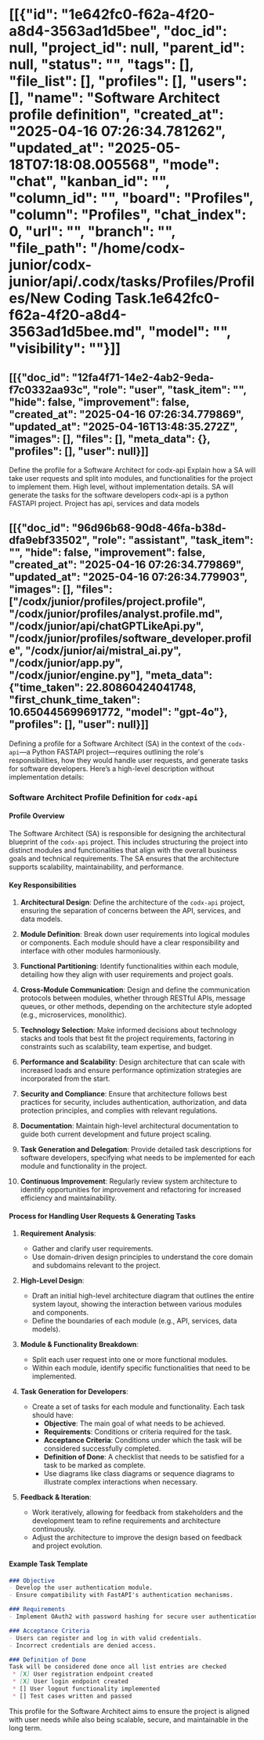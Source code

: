 # [[{"id": "1e642fc0-f62a-4f20-a8d4-3563ad1d5bee", "doc_id": null, "project_id": null, "parent_id": null, "status": "", "tags": [], "file_list": [], "profiles": [], "users": [], "name": "Software Architect profile definition", "created_at": "2025-04-16 07:26:34.781262", "updated_at": "2025-05-18T07:18:08.005568", "mode": "chat", "kanban_id": "", "column_id": "", "board": "Profiles", "column": "Profiles", "chat_index": 0, "url": "", "branch": "", "file_path": "/home/codx-junior/codx-junior/api/.codx/tasks/Profiles/Profiles/New Coding Task.1e642fc0-f62a-4f20-a8d4-3563ad1d5bee.md", "model": "", "visibility": ""}]]
## [[{"doc_id": "12fa4f71-14e2-4ab2-9eda-f7c0332aa93c", "role": "user", "task_item": "", "hide": false, "improvement": false, "created_at": "2025-04-16 07:26:34.779869", "updated_at": "2025-04-16T13:48:35.272Z", "images": [], "files": [], "meta_data": {}, "profiles": [], "user": null}]]
Define the profile for a Software Architect for codx-api
Explain how a SA will take user requests and split into modules, and functionalities for the project to implement them.
High level, without implementation details.
SA will generate the tasks for the software developers
codx-api is a python FASTAPI project. Project has api, services and data models
## [[{"doc_id": "96d96b68-90d8-46fa-b38d-dfa9ebf33502", "role": "assistant", "task_item": "", "hide": false, "improvement": false, "created_at": "2025-04-16 07:26:34.779869", "updated_at": "2025-04-16 07:26:34.779903", "images": [], "files": ["/codx/junior/profiles/project.profile", "/codx/junior/profiles/analyst.profile.md", "/codx/junior/api/chatGPTLikeApi.py", "/codx/junior/profiles/software_developer.profile", "/codx/junior/ai/mistral_ai.py", "/codx/junior/app.py", "/codx/junior/engine.py"], "meta_data": {"time_taken": 22.80860424041748, "first_chunk_time_taken": 10.650445699691772, "model": "gpt-4o"}, "profiles": [], "user": null}]]
Defining a profile for a Software Architect (SA) in the context of the `codx-api`—a Python FASTAPI project—requires outlining the role's responsibilities, how they would handle user requests, and generate tasks for software developers. Here’s a high-level description without implementation details:

### Software Architect Profile Definition for `codx-api`

#### Profile Overview
The Software Architect (SA) is responsible for designing the architectural blueprint of the `codx-api` project. This includes structuring the project into distinct modules and functionalities that align with the overall business goals and technical requirements. The SA ensures that the architecture supports scalability, maintainability, and performance.

#### Key Responsibilities
1. **Architectural Design**: Define the architecture of the `codx-api` project, ensuring the separation of concerns between the API, services, and data models.

2. **Module Definition**: Break down user requirements into logical modules or components. Each module should have a clear responsibility and interface with other modules harmoniously.

3. **Functional Partitioning**: Identify functionalities within each module, detailing how they align with user requirements and project goals.

4. **Cross-Module Communication**: Design and define the communication protocols between modules, whether through RESTful APIs, message queues, or other methods, depending on the architecture style adopted (e.g., microservices, monolithic).

5. **Technology Selection**: Make informed decisions about technology stacks and tools that best fit the project requirements, factoring in constraints such as scalability, team expertise, and budget.

6. **Performance and Scalability**: Design architecture that can scale with increased loads and ensure performance optimization strategies are incorporated from the start.

7. **Security and Compliance**: Ensure that architecture follows best practices for security, includes authentication, authorization, and data protection principles, and complies with relevant regulations.

8. **Documentation**: Maintain high-level architectural documentation to guide both current development and future project scaling.

9. **Task Generation and Delegation**: Provide detailed task descriptions for software developers, specifying what needs to be implemented for each module and functionality in the project.

10. **Continuous Improvement**: Regularly review system architecture to identify opportunities for improvement and refactoring for increased efficiency and maintainability.

#### Process for Handling User Requests & Generating Tasks
1. **Requirement Analysis**:
   - Gather and clarify user requirements.
   - Use domain-driven design principles to understand the core domain and subdomains relevant to the project.

2. **High-Level Design**:
   - Draft an initial high-level architecture diagram that outlines the entire system layout, showing the interaction between various modules and components.
   - Define the boundaries of each module (e.g., API, services, data models).

3. **Module & Functionality Breakdown**:
   - Split each user request into one or more functional modules.
   - Within each module, identify specific functionalities that need to be implemented.

4. **Task Generation for Developers**:
   - Create a set of tasks for each module and functionality. Each task should have:
     - **Objective**: The main goal of what needs to be achieved.
     - **Requirements**: Conditions or criteria required for the task.
     - **Acceptance Criteria**: Conditions under which the task will be considered successfully completed.
     - **Definition of Done**: A checklist that needs to be satisfied for a task to be marked as complete.
     - Use diagrams like class diagrams or sequence diagrams to illustrate complex interactions when necessary.

5. **Feedback & Iteration**:
   - Work iteratively, allowing for feedback from stakeholders and the development team to refine requirements and architecture continuously.
   - Adjust the architecture to improve the design based on feedback and project evolution.

#### Example Task Template
```md
### Objective
- Develop the user authentication module.
- Ensure compatibility with FastAPI's authentication mechanisms.

### Requirements
- Implement OAuth2 with password hashing for secure user authentication.

### Acceptance Criteria
- Users can register and log in with valid credentials.
- Incorrect credentials are denied access.

### Definition of Done
Task will be considered done once all list entries are checked
 * [X] User registration endpoint created
 * [X] User login endpoint created
 * [] User logout functionality implemented
 * [] Test cases written and passed
```

This profile for the Software Architect aims to ensure the project is aligned with user needs while also being scalable, secure, and maintainable in the long term.